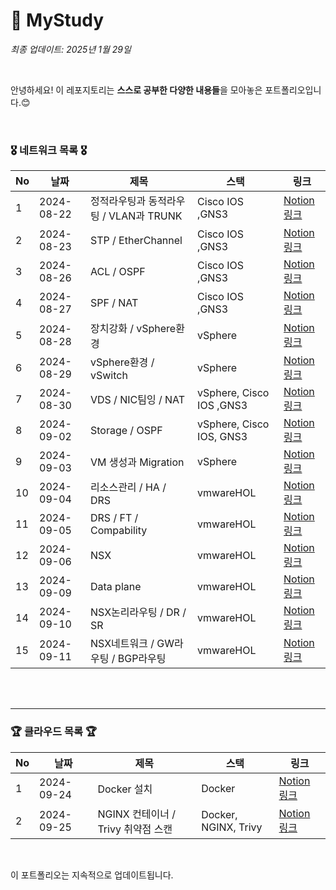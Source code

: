 # 🤗 MyStudy

*최종 업데이트: 2025년 1월 29일*

<br>

안녕하세요! 이 레포지토리는 **스스로 공부한 다양한 내용들**을 모아놓은 포트폴리오입니다.😊 <br>


<br>

### 🎖️ 네트워크 목록 🎖️

| No | 날짜       | 제목                     |  스택                   | 링크                           |
|----|------------|-------------------------|---------------------------------|------------------------|
| 1 | 2024-08-22  | 정적라우팅과 동적라우팅 / VLAN과 TRUNK  | Cisco IOS ,GNS3 | [Notion 링크](https://www.notion.so/0822-VLAN-TRUNK-3f0ab2add9d94ac5b49b4e1282fe0e85?pvs=4) |
| 2 | 2024-08-23  | STP / EtherChannel  | Cisco IOS ,GNS3 | [Notion 링크](https://coffee-impala-592.notion.site/0823-STP-EtherChannel-e0b856585624406bb024629360a4ed04?pvs=4) |
| 3 | 2024-08-26  | ACL / OSPF  | Cisco IOS ,GNS3 | [Notion 링크](https://coffee-impala-592.notion.site/0826-ACL-OSPF-7ad8c16b938943e6876d97df9a0120b4?pvs=4) |
| 4 | 2024-08-27  | SPF / NAT  | Cisco IOS ,GNS3 | [Notion 링크](https://coffee-impala-592.notion.site/0827-SPF-NAT-d4e147e04fad430db5f55e9bd3119c0c?pvs=4) |
| 5 | 2024-08-28  | 장치강화 / vSphere환경  | vSphere | [Notion 링크](https://coffee-impala-592.notion.site/0828-VM-vSphere-2595ba2221754e04aca9689b2ee1b535?pvs=4) |
| 6 | 2024-08-29  | vSphere환경 / vSwitch  | vSphere | [Notion 링크](https://coffee-impala-592.notion.site/0829-vSphere-vSwitch-6fa4cc2aa03045698eb3640b4f537698?pvs=4) |
| 7 | 2024-08-30  | VDS / NIC팀잉 / NAT  | vSphere, Cisco IOS ,GNS3 | [Notion 링크](https://coffee-impala-592.notion.site/0830-vDS-NIC-NAT-bd4113ec35b148cd91ff3c4d38d691f5?pvs=4) |
| 8 | 2024-09-02  | Storage / OSPF | vSphere, Cisco IOS, GNS3 | [Notion 링크](https://coffee-impala-592.notion.site/0902-Storage-OSPF-f5aa777005ba492aa530c262ab54b8fe?pvs=4) |
| 9 | 2024-09-03  | VM 생성과 Migration | vSphere | [Notion 링크](https://coffee-impala-592.notion.site/0903-VM-Migration-728b5c2e259549b1a99da3f07f97d2fc?pvs=4) |
| 10 | 2024-09-04  | 리소스관리 / HA / DRS | vmwareHOL | [Notion 링크](https://coffee-impala-592.notion.site/0904-HA-DRS-5568a584772540e7b2dedf069f4e57ac?pvs=4) |
| 11 | 2024-09-05  | DRS / FT / Compability | vmwareHOL | [Notion 링크](https://coffee-impala-592.notion.site/0905-DRS-FT-Compability-41bd528f90fb4ada9cfcc27e12a84ef5?pvs=4) |
| 12 | 2024-09-06  | NSX | vmwareHOL | [Notion 링크](https://coffee-impala-592.notion.site/0906-NSX-d9b0813a5af54a5994e39e031d7bf1dc?pvs=4) |
| 13 | 2024-09-09  | Data plane | vmwareHOL | [Notion 링크](https://coffee-impala-592.notion.site/0909-Data-plane-Transport-zone-Transport-node-e79c6fa7fa6343b6a524906854cc1006?pvs=4) |
| 14 | 2024-09-10  | NSX논리라우팅 / DR / SR | vmwareHOL | [Notion 링크](https://coffee-impala-592.notion.site/0910-NSX-DR-SR-GW-d8b5ab294de949c3adce4d7603461adb?pvs=4) |
| 15 | 2024-09-11  | NSX네트워크 / GW라우팅 / BGP라우팅 | vmwareHOL | [Notion 링크](https://coffee-impala-592.notion.site/0911-NSX-GW-BGP-ECMP-HA-59cedc14f38245738b94c4a0b482793d?pvs=4) |
<br>
<br>


---

### 🏆 클라우드 목록 🏆

| No | 날짜       | 제목                     |  스택                   | 링크                           |
|----|------------|-------------------------|---------------------------------|------------------------|
| 1 | 2024-09-24  | Docker 설치 | Docker | [Notion 링크](https://coffee-impala-592.notion.site/0924-Docker-10bfb8a990cb80d69004da0add2c6bac?pvs=4) |
| 2 | 2024-09-25  | NGINX 컨테이너 / Trivy 취약점 스캔 | Docker, NGINX, Trivy | [Notion 링크](https://coffee-impala-592.notion.site/0925-NGINX-Trivy-10bfb8a990cb80c49f01c67129769ab6?pvs=4) |

<br>

이 포트폴리오는 지속적으로 업데이트됩니다.
